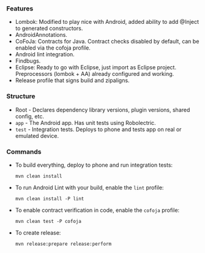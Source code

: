 ### Features
* Lombok: Modified to play nice with Android, added ability to add @Inject to
  generated constructors.
* AndroidAnnotations.
* CoFoJa: Contracts for Java. Contract checks disabled by default, can be
  enabled via the cofoja profile.
* Android lint integration.
* Findbugs.
* Eclipse: Ready to go with Eclipse, just import as Eclipse project.
  Preprocessors (lombok + AA) already configured and working.
* Release profile that signs build and zipaligns.


### Structure
* Root - Declares dependency library versions, plugin versions, shared config, etc.
* `app` - The Android app. Has unit tests using Robolectric.
* `test` - Integration tests. Deploys to phone and tests app on real or emulated device.

### Commands

* To build everything, deploy to phone and run integration tests:

    ```
    mvn clean install
    ```

* To run Android Lint with your build, enable the `lint` profile:

    ```
    mvn clean install -P lint
    ```

* To enable contract verification in code, enable the `cofoja` profile:

    ```
    mvn clean test -P cofoja
    ```

* To create release:

    ```
    mvn release:prepare release:perform
    ```

